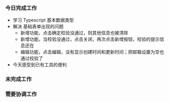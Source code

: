 ### 今日完成工作

- 学习 Typescript 基本数据类型
- 解决 基础表单出现的问题
  - 新增功能，点击确定校验没通过，则其他信息也被清除
  - 新增功能，当校验没通过，点击关闭，再次点击新增按钮，校验的提示信息还在
  - 编辑功能，点击编辑，没有显示创建时间和更新时间；把邮箱设置为空也通过校验了
- 今天感受到已有工具的便利

### 未完成工作



### 需要协调工作


